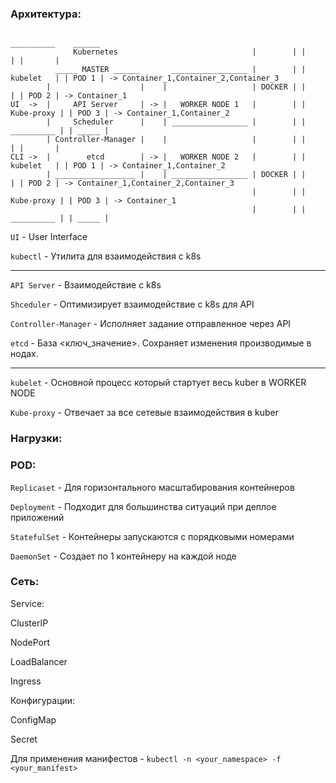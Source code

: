 ### Архитектура:


```
                                                                   __________    ______
              Kubernetes                              |        | |            | |       |
          _____ MASTER ______       _________________ |        | |  kubelet   | | POD 1 | -> Container_1,Container_2,Container_3
        |                    |    |                   | DOCKER | |            | | POD 2 | -> Container_1
UI  ->  |     API Server     | -> |   WORKER NODE 1   |        | | Kube-proxy | | POD 3 | -> Container_1,Container_2
        |     Scheduler      |    | _________________ |        | | __________ | | _____ |
        | Controller-Manager |    |                   |        | |            | |       |
CLI ->  |        etcd        | -> |   WORKER NODE 2   |        | |  kubelet   | | POD 1 | -> Container_1,Container_2
        | __________________ |    | _________________ | DOCKER | |            | | POD 2 | -> Container_1,Container_2,Container_3
                                                      |        | | Kube-proxy | | POD 3 | -> Container_1
                                                      |        | | __________ | | _____ |

```

`UI` - User Interface

`kubectl` - Утилита для взаимодействия с k8s

---

`API Server` - Взаимодействие с k8s

`Shceduler` - Оптимизирует взаимодействие с k8s для API

`Controller-Manager` - Исполняет задание отправленное через API

`etcd` - База <ключ_значение>. Сохраняет изменения производимые в нодах.

---

`kubelet` - Основной процесс который стартует весь kuber в WORKER NODE

`Kube-proxy` - Отвечает за все сетевые взаимодействия в kuber

### Нагрузки:


### POD:

`Replicaset` - Для горизонтального масштабирования контейнеров

`Deployment` - Подходит для большинства ситуаций при деплое приложений

`StatefulSet` - Контейнеры запускаются с порядковыми номерами

`DaemonSet` - Создает по 1 контейнеру на каждой ноде

### Сеть:

Service:

ClusterIP

NodePort

LoadBalancer

Ingress

Конфигурации:

ConfigMap

Secret

Для применения манифестов - `kubectl -n <your_namespace> -f <your_manifest>`
